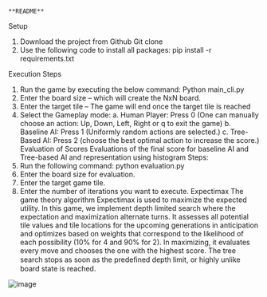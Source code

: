                                                                     **README**
Setup
1.	Download the project from Github
Git clone 
2.	Use the following code to install all packages:
            	pip install -r requirements.txt

Execution Steps
1.	Run the game by executing the below command:
Python main_cli.py
2.	Enter the board size – which will create the NxN board.
3.	Enter the target tile – The game will end once the target tile is reached
4.	Select the Gameplay mode:
a.	Human Player: Press 0 (One can manually choose an action: Up, Down, Left, Right or q to exit the game)
b.	Baseline AI: Press 1 (Uniformly random actions are selected.)
c.	Tree-Based AI: Press 2 (choose the best optimal action to increase the score.)
Evaluation of Scores
Evaluations of the final score for baseline AI and Tree-based AI and representation using histogram
Steps:
1.	Run the following command:
python evaluation.py
2.	Enter the board size for evaluation.
3.	Enter the target game tile.
4.	Enter the number of iterations you want to execute.
Expectimax
The game theory algorithm Expectimax is used to maximize the expected utility. In this game, we implement depth limited search where the expectation and maximization alternate turns. It assesses all potential tile values and tile locations for the upcoming generations in anticipation and optimizes based on weights that correspond to the likelihood of each possibility (10% for 4 and 90% for 2). In maximizing, it evaluates every move and chooses the one with the highest score. The tree search stops as soon as the predeﬁned depth limit, or highly unlike board state is reached.





![image](https://user-images.githubusercontent.com/25953840/205424444-75c85369-cfa3-4158-98a0-f68d87c5b86d.png)

